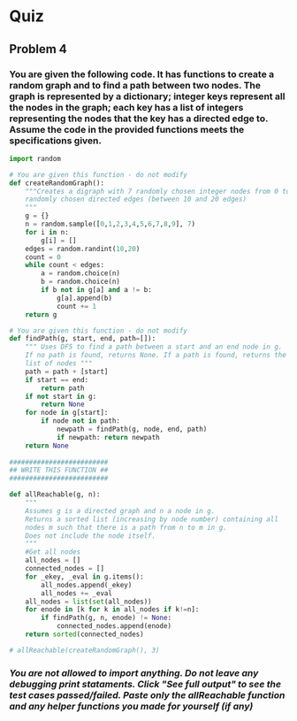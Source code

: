 # Quiz
## Problem 4
### You are given the following code. It has functions to create a random graph and to find a path between two nodes. The graph is represented by a dictionary; integer keys represent all the nodes in the graph; each key has a list of integers representing the nodes that the key has a directed edge to. Assume the code in the provided functions meets the specifications given.


```py
import random

# You are given this function - do not modify
def createRandomGraph():
    """Creates a digraph with 7 randomly chosen integer nodes from 0 to 9 and
    randomly chosen directed edges (between 10 and 20 edges)
    """
    g = {}
    n = random.sample([0,1,2,3,4,5,6,7,8,9], 7)
    for i in n:
        g[i] = []
    edges = random.randint(10,20)
    count = 0
    while count < edges:
        a = random.choice(n)
        b = random.choice(n)
        if b not in g[a] and a != b:
            g[a].append(b)
            count += 1
    return g

# You are given this function - do not modify
def findPath(g, start, end, path=[]):
    """ Uses DFS to find a path between a start and an end node in g.
    If no path is found, returns None. If a path is found, returns the
    list of nodes """
    path = path + [start]
    if start == end:
        return path
    if not start in g:
        return None
    for node in g[start]:
        if node not in path:
            newpath = findPath(g, node, end, path)
            if newpath: return newpath
    return None
                
#########################        
## WRITE THIS FUNCTION ##
#########################        

def allReachable(g, n):
    """
    Assumes g is a directed graph and n a node in g.
    Returns a sorted list (increasing by node number) containing all 
    nodes m such that there is a path from n to m in g. 
    Does not include the node itself.
    """
    #Get all nodes
    all_nodes = []
    connected_nodes = []
    for _ekey, _eval in g.items():
        all_nodes.append(_ekey)
        all_nodes += _eval
    all_nodes = list(set(all_nodes))
    for enode in [k for k in all_nodes if k!=n]:
        if findPath(g, n, enode) != None:
            connected_nodes.append(enode)
    return sorted(connected_nodes)

# allReachable(createRandomGraph(), 3)
```

### *You are not allowed to import anything. Do not leave any debugging print stataments. Click "See full output" to see the test cases passed/failed. Paste only the allReachable function and any helper functions you made for yourself (if any)*
